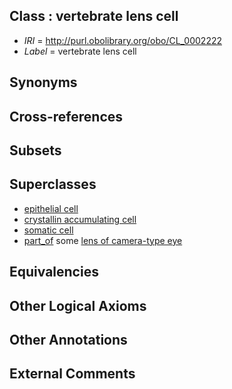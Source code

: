 
## Class : vertebrate lens cell

 * *IRI* = http://purl.obolibrary.org/obo/CL_0002222
 * *Label* = vertebrate lens cell

## Synonyms


## Cross-references


## Subsets


## Superclasses

 * [epithelial cell](../../CL/66/CL_0000066.md)
 * [crystallin accumulating cell](../../CL/06/CL_0000306.md)
 * [somatic cell](../../CL/71/CL_0002371.md)
 * [part_of](../../BFO/50/BFO_0000050.md) some [lens of camera-type eye](../../UBERON/65/UBERON_0000965.md)

## Equivalencies


## Other Logical Axioms


## Other Annotations


## External Comments

